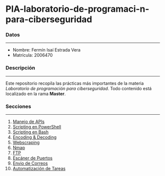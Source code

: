 # PIA-laboratorio-de-programaci-n-para-ciberseguridad
### Datos
_______
- Nombre: Fermín Isaí Estrada Vera
- Matrícula: 2006470

### Descripción
_______
Este repositorio recopila las prácticas más importantes de la materia *Laboratorio de programación para ciberseguridad*. Todo contenido está localizado en la rama **Master**.

### Secciones
_______
1. [Manejo de APIs]()
2. [Scripting en PowerShell]()
3. [Scripting en Bash]()
4. [Encoding & Decoding]()
5. [Webscraping]()
6. [Nmap]()
7. [FTP]()
8. [Escáner de Puertos]()
9. [Envio de Correos]()
10. [Automatización de Tareas](https://github.com/paul4267419x/PIA-Laboratorio-Programacion/tree/main/Automatizaci%C3%B3n%20de%20Tareas)